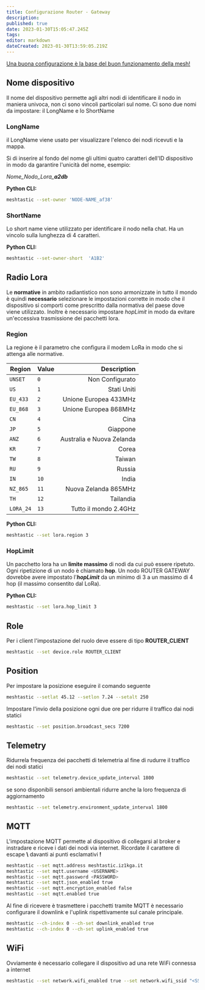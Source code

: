 ```yaml
---
title: Configurazione Router - Gateway
description: 
published: true
date: 2023-01-30T15:05:47.245Z
tags: 
editor: markdown
dateCreated: 2023-01-30T13:59:05.219Z
---
```


[Una buona configurazione è la base del buon funzionamento della mesh!](/teoria/Mesh)


## Nome dispositivo
Il nome del dispositivo permette agli altri nodi di identificare il nodo in maniera univoca, non ci sono vincoli particolari sul nome. Ci sono due nomi da impostare: il LongName e lo ShortName 

### LongName
il LongName viene usato per visualizzare l'elenco dei nodi ricevuti e la mappa. 

Si di inserire al fondo del nome gli ultimi quatro caratteri dell'ID dispositivo in modo da garantire l'unicità del nome, esempio:

*Nome_Nodo_Lora_**a2db***

**Python CLI:**
```bash
meshtastic --set-owner 'NODE-NAME_af38'
```

### ShortName
Lo short name viene utilizzato per identificare il nodo nella chat. Ha un vincolo sulla lunghezza di 4 caratteri.

**Python CLI:**
```bash
meshtastic --set-owner-short  'A1B2'
```

## Radio Lora
Le **normative** in ambito radiantistico non sono armonizzate in tutto il mondo è quindi **necessario** selezionare le impostazioni corrette in modo che il dispositivo si comporti come prescritto dalla normativa del paese dove viene utilizzato. Inoltre è necessario impostare *hopLimit* in modo da evitare un'eccessiva trasmissione dei pacchetti lora.

### Region
La regione è il parametro che configura il modem LoRa in modo che si attenga alle normative.

| Region    | Value | Description               |
| --------- | ------| -------------------------:|
| `UNSET`   | `0`   | Non Configurato           |
| `US`      | `1`   | Stati Uniti               | 
| `EU_433`  | `2`   | Unione Europea 433MHz     |
| `EU_868`  | `3`   | Unione Europea 868MHz     |
| `CN`      | `4`   | Cina                      |
| `JP`      | `5`   | Giappone                  |
| `ANZ`     | `6`   | Australia e Nuova Zelanda |
| `KR`      | `7`   | Corea                     |
| `TW`      | `8`   | Taiwan                    |
| `RU`      | `9`   | Russia                    |
| `IN`      | `10`  | India                     |
| `NZ_865`  | `11`  | Nuova Zelanda 865MHz      |
| `TH`      | `12`  | Tailandia                 |
| `LORA_24` | `13`  | Tutto il mondo 2.4GHz     |

**Python CLI:**
```bash
meshtastic --set lora.region 3
```

### HopLimit
Un pacchetto lora ha un **limite massimo** di nodi da cui può essere ripetuto. Ogni ripetizione di un nodo è chiamato **hop**. Un nodo ROUTER GATEWAY dovrebbe avere impostato l'***hopLimit*** da un minimo di 3 a un massimo di 4 hop (il massimo consentito dal LoRa).

**Python CLI:**
```bash
meshtastic --set lora.hop_limit 3
```

## Role
Per i client l'impostazione del ruolo deve essere di tipo **ROUTER_CLIENT**

```bash
meshtastic --set device.role ROUTER_CLIENT
```

## Position
Per impostare la posizione eseguire il comando seguente

```bash
meshtastic --setlat 45.12 --setlon 7.24 --setalt 250
```

Impostare l'invio della posizione ogni due ore per ridurre il traffico dai nodi statici
```bash
meshtastic --set position.broadcast_secs 7200
```

## Telemetry
Ridurrela frequenza dei pacchetti di telemetria al fine di rudurre il traffico dei nodi statici
```bash
meshtastic --set telemetry.device_update_interval 1800
```

se sono disponibili sensori ambientali ridurre anche la loro frequenza di aggiornamento
```bash
meshtastic --set telemetry.environment_update_interval 1800
```


## MQTT
L'impostazione MQTT permette al dispositivo di collegarsi al broker e instradare e riceve i dati dei nodi via internet. Ricordate il carattere di escape **\\** davanti ai punti esclamativi **!**

```bash
meshtastic --set mqtt.address meshtastic.iz1kga.it
meshtastic --set mqtt.username <USERNAME>
meshtastic --set mqtt.password <PASSWORD>
meshtastic --set mqtt.json_enabled true
meshtastic --set mqtt.encryption_enabled false
meshtastic --set mqtt.enabled true
```

Al fine di ricevere è trasmettere i pacchetti tramite MQTT è necessario configurare il downlink e l'uplink rispettivamente sul canale principale.

```bash
meshtastic --ch-index 0 --ch-set downlink_enabled true
meshtastic --ch-index 0 --ch-set uplink_enabled true
```

## WiFi
Ovviamente è necessario collegare il dispositivo ad una rete WiFi connessa a internet

```bash
meshtastic --set network.wifi_enabled true --set network.wifi_ssid "<SSID>" --set network.wifi_psk "<WiFiPASSWORD>"
```

